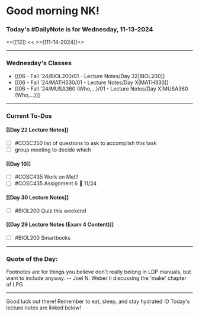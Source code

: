 # Good morning NK!
### Today's #DailyNote is for  Wednesday, 11-13-2024

<<[[12]] <<
\>>[[11-14-2024]]>>

------------
### Wednesday's Classes
- [[06 - Fall '24/BIOL200/01 - Lecture Notes/Day 32|BIOL200]]
- [[06 - Fall '24/MATH330/01 - Lecture Notes/Day X|MATH330]]
- [[06 - Fall '24/MUSA360 (Who,...)/01 - Lecture Notes/Day X|MUSA360 (Who,...)]]



------------
### Current To-Dos
#### [[Day 22 Lecture Notes]]
- [ ] #COSC350 list of questions to ask to accomplish this task
- [ ] group meeting to decide which 
#### [[Day 10]]
- [ ] #COSC435 Work on Met!!
- [ ] #COSC435 Assignment 6 📅 11/24
#### [[Day 30 Lecture Notes]]
- [ ] #BIOL200 Quiz this weekend
#### [[Day 29 Lecture Notes (Exam 4 Content)]]
- [ ] #BIOL200 Smartbooks

----------
### Quote of the Day:

 Footnotes are for things you believe don't really belong in LDP manuals,
but want to include anyway.
	-- Joel N. Weber II discussing the 'make' chapter of LPG

-------
Good luck out there! Remember to eat, sleep, and stay hydrated :D
Today's lecture notes are linked below!